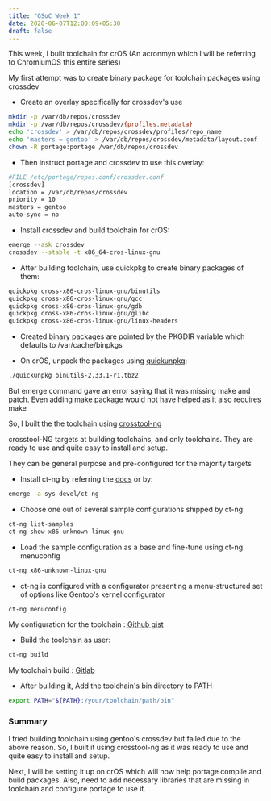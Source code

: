 ```yaml
---
title: "GSoC Week 1"
date: 2020-06-07T12:00:09+05:30
draft: false 
---
```


This week, I built toolchain for crOS (An acronmyn which I will be referring to ChromiumOS this entire series)

My first attempt was to create binary package for toolchain packages using crossdev

- Create an overlay specifically for crossdev's use
```bash
mkdir -p /var/db/repos/crossdev
mkdir -p /var/db/repos/crossdev/{profiles,metadata}
echo 'crossdev' > /var/db/repos/crossdev/profiles/repo_name 
echo 'masters = gentoo' > /var/db/repos/crossdev/metadata/layout.conf
chown -R portage:portage /var/db/repos/crossdev
```

- Then instruct portage and crossdev to use this overlay:
```bash
#FILE /etc/portage/repos.conf/crossdev.conf
[crossdev]
location = /var/db/repos/crossdev
priority = 10
masters = gentoo
auto-sync = no
```

- Install crossdev and build toolchain for crOS:
```bash
emerge --ask crossdev
crossdev --stable -t x86_64-cros-linux-gnu
```

- After building toolchain, use quickpkg to create binary packages of them:
```bash
quickpkg cross-x86-cros-linux-gnu/binutils
quickpkg cross-x86-cros-linux-gnu/gcc
quickpkg cross-x86-cros-linux-gnu/gdb
quickpkg cross-x86-cros-linux-gnu/glibc
quickpkg cross-x86-cros-linux-gnu/linux-headers
```

- Created binary packages are pointed by the PKGDIR variable which defaults to /var/cache/binpkgs 

- On crOS, unpack the packages using [quickunpkg](https://github.com/zoobab/quickunpkg):
```bash
./quickunpkg binutils-2.33.1-r1.tbz2
```

But emerge command gave an error saying that it was missing make and patch. Even adding make package would not have helped as it also requires make

So, I built the the toolchain using [crosstool-ng](https://crosstool-ng.github.io/)

crosstool-NG targets at building toolchains, and only toolchains. They are ready to use and quite easy to install and setup. 

They can be general purpose and pre-configured for the majority targets


- Install ct-ng by referring the [docs](https://crosstool-ng.github.io/docs/) or by:
```bash
emerge -a sys-devel/ct-ng
```

- Choose one out of several sample configurations shipped by ct-ng:
```bash
ct-ng list-samples
ct-ng show-x86-unknown-linux-gnu
```

- Load the sample configuration as a base and fine-tune using ct-ng menuconfig
```bash
ct-ng x86-unknown-linux-gnu
```

- ct-ng is configured with a configurator presenting a menu-structured set of options like Gentoo's kernel configurator
```bash
ct-ng menuconfig
```

My configuration for the toolchain : [Github gist](https://gist.github.com/zshzero/eafcbdb283c4629881ad03e3d70fd6bf)

- Build the toolchain as user:
```bash
ct-ng build
```

My toolchain build : [Gitlab](https://gitlab.com/zshzero/cross-x86_64-cros-linux-gnu)

- After building it, Add the toolchain's bin directory to PATH
```bash
export PATH="${PATH}:/your/toolchain/path/bin"
```

### Summary

I tried building toolchain using gentoo's crossdev but failed due to the above reason. So, I built  it using crosstool-ng as it was ready to use and quite easy to install and setup. 

Next, I will be setting it up on crOS which will now help portage compile and build packages. Also, need to add necessary libraries that are missing in toolchain and configure portage to use it.
